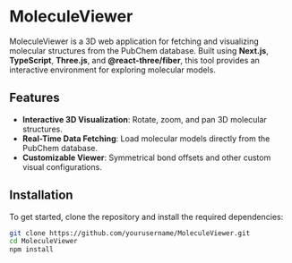 # MoleculeViewer

MoleculeViewer is a 3D web application for fetching and visualizing molecular structures from the PubChem database. Built using **Next.js**, **TypeScript**, **Three.js**, and **@react-three/fiber**, this tool provides an interactive environment for exploring molecular models.

## Features

- **Interactive 3D Visualization**: Rotate, zoom, and pan 3D molecular structures.
- **Real-Time Data Fetching**: Load molecular models directly from the PubChem database.
- **Customizable Viewer**: Symmetrical bond offsets and other custom visual configurations.

## Installation

To get started, clone the repository and install the required dependencies:

```bash
git clone https://github.com/yourusername/MoleculeViewer.git
cd MoleculeViewer
npm install
```
